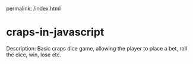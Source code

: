 permalink: /index.html
# craps-in-javascript

Description: Basic craps dice game, allowing the player to place a bet, roll the dice, win, lose etc. 
